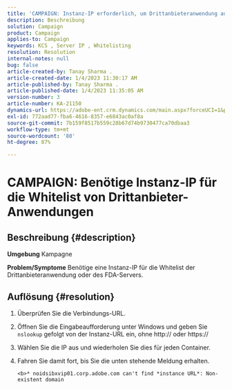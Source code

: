 ```yaml
---
title: 'CAMPAIGN: Instanz-IP erforderlich, um Drittanbieteranwendung auf die Whitelist zu setzen'
description: Beschreibung
solution: Campaign
product: Campaign
applies-to: Campaign
keywords: KCS , Server IP , Whitelisting
resolution: Resolution
internal-notes: null
bug: false
article-created-by: Tanay Sharma .
article-created-date: 1/4/2023 11:30:17 AM
article-published-by: Tanay Sharma .
article-published-date: 1/4/2023 11:35:05 AM
version-number: 3
article-number: KA-21150
dynamics-url: https://adobe-ent.crm.dynamics.com/main.aspx?forceUCI=1&pagetype=entityrecord&etn=knowledgearticle&id=57c7d027-238c-ed11-81ac-6045bd006a22
exl-id: 772aad77-fba6-4616-8357-e6843ac0af8a
source-git-commit: 7b159f8517b559c28b67d74b9730477ca70dbaa3
workflow-type: tm+mt
source-wordcount: '80'
ht-degree: 87%

---
```


# CAMPAIGN: Benötige Instanz-IP für die Whitelist von Drittanbieter-Anwendungen

## Beschreibung {#description}

<b>Umgebung</b>
Kampagne


<b>Problem/Symptome</b>
Benötige eine Instanz-IP für die Whitelist der Drittanbieteranwendung oder des FDA-Servers.


## Auflösung {#resolution}


1. Überprüfen Sie die Verbindungs-URL.
2. Öffnen Sie die Eingabeaufforderung unter Windows und geben Sie `nslookup` gefolgt von der Instanz-URL ein, ohne http:// oder https://
3. Wählen Sie die IP aus und wiederholen Sie dies für jeden Container.
4. Fahren Sie damit fort, bis Sie die unten stehende Meldung erhalten.

   `<b>* noidsibxvip01.corp.adobe.com can't find *instance URL*: Non-existent domain`
